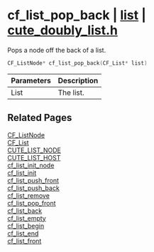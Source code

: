 # cf_list_pop_back | [list](https://github.com/RandyGaul/cute_framework/blob/master/docs/list_readme.md) | [cute_doubly_list.h](https://github.com/RandyGaul/cute_framework/blob/master/include/cute_doubly_list.h)

Pops a node off the back of a list.

```cpp
CF_ListNode* cf_list_pop_back(CF_List* list)
```

Parameters | Description
--- | ---
List | The list.

## Related Pages

[CF_ListNode](https://github.com/RandyGaul/cute_framework/blob/master/docs/list/cf_listnode.md)  
[CF_List](https://github.com/RandyGaul/cute_framework/blob/master/docs/list/cf_list.md)  
[CUTE_LIST_NODE](https://github.com/RandyGaul/cute_framework/blob/master/docs/list/cute_list_node.md)  
[CUTE_LIST_HOST](https://github.com/RandyGaul/cute_framework/blob/master/docs/list/cute_list_host.md)  
[cf_list_init_node](https://github.com/RandyGaul/cute_framework/blob/master/docs/list/cf_list_init_node.md)  
[cf_list_init](https://github.com/RandyGaul/cute_framework/blob/master/docs/list/cf_list_init.md)  
[cf_list_push_front](https://github.com/RandyGaul/cute_framework/blob/master/docs/list/cf_list_push_front.md)  
[cf_list_push_back](https://github.com/RandyGaul/cute_framework/blob/master/docs/list/cf_list_push_back.md)  
[cf_list_remove](https://github.com/RandyGaul/cute_framework/blob/master/docs/list/cf_list_remove.md)  
[cf_list_pop_front](https://github.com/RandyGaul/cute_framework/blob/master/docs/list/cf_list_pop_front.md)  
[cf_list_back](https://github.com/RandyGaul/cute_framework/blob/master/docs/list/cf_list_back.md)  
[cf_list_empty](https://github.com/RandyGaul/cute_framework/blob/master/docs/list/cf_list_empty.md)  
[cf_list_begin](https://github.com/RandyGaul/cute_framework/blob/master/docs/list/cf_list_begin.md)  
[cf_list_end](https://github.com/RandyGaul/cute_framework/blob/master/docs/list/cf_list_end.md)  
[cf_list_front](https://github.com/RandyGaul/cute_framework/blob/master/docs/list/cf_list_front.md)  
